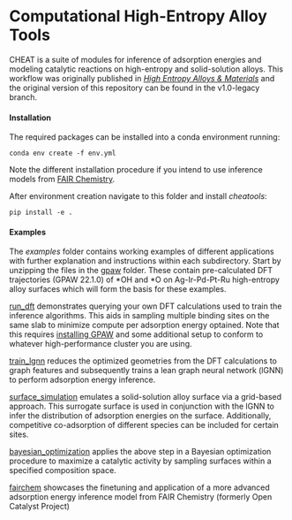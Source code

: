 # Computational High-Entropy Alloy Tools
CHEAT is a suite of modules for inference of adsorption energies and modeling catalytic reactions on high-entropy and solid-solution alloys. This workflow was originally published in [*High Entropy Alloys & Materials*](https://doi.org/10.1007/s44210-022-00006-4) and the original version of this repository can be found in the v1.0-legacy branch.

#### Installation
The required packages can be installed into a conda environment running:
```terminal
conda env create -f env.yml
```
Note the different installation procedure if you intend to use inference models from [FAIR Chemistry](examples/fairchem).

After environment creation navigate to this folder and install *cheatools*:
```terminal
pip install -e .
```

#### Examples
The *examples* folder contains working examples of different applications with further explanation and instructions within each subdirectory. Start by unzipping the files in the [gpaw](examples/gpaw) folder. These contain pre-calculated DFT trajectories (GPAW 22.1.0) of *OH and *O on Ag-Ir-Pd-Pt-Ru high-entropy alloy surfaces which will form the basis for these examples.

[run_dft](examples/run_dft) demonstrates querying your own DFT calculations used to train the inference algorithms. This aids in sampling multiple binding sites on the same slab to minimize compute per adsorption energy optained. Note that this requires [installing GPAW](https://wiki.fysik.dtu.dk/gpaw/install.html) and some additional setup to conform to whatever high-performance cluster you are using.

[train_lgnn](examples/train_lgnn) reduces the optimized geometries from the DFT calculations to graph features and subsequently trains a lean graph neural network (lGNN) to perform adsorption energy inference.

[surface_simulation](examples/surface_simulation) emulates a solid-solution alloy surface via a grid-based approach. This surrogate surface is used in conjunction with the lGNN to infer the distribution of adsorption energies on the surface. Additionally, competitive co-adsorption of different species can be included for certain sites.

[bayesian_optimization](examples/bayesian_optimization) applies the above step in a Bayesian optimization procedure to maximize a catalytic activity by sampling surfaces within a specified composition space.

[fairchem](examples/fairchem) showcases the finetuning and application of a more advanced adsorption energy inference model from FAIR Chemistry (formerly Open Catalyst Project)
